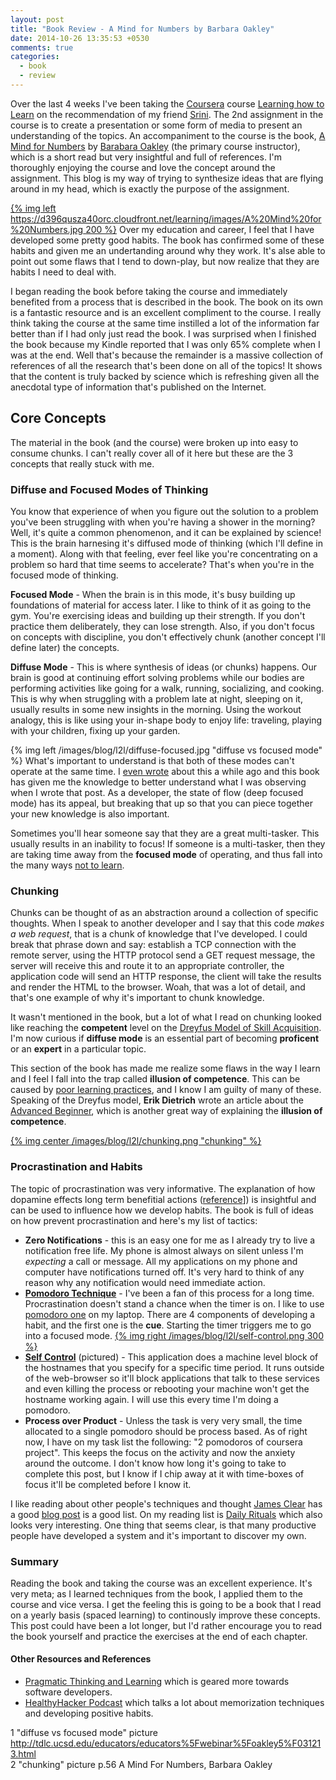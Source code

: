 ```yaml
---
layout: post
title: "Book Review - A Mind for Numbers by Barbara Oakley"
date: 2014-10-26 13:35:53 +0530
comments: true
categories:
  - book
  - review
---
```

Over the last 4 weeks I've been taking the [Coursera][coursera] course [Learning how to Learn][course-homepage] on the
recommendation of my friend [Srini][srini-twitter]. The 2nd assignment in the course is to create a presentation or some
form of media to present an understanding of the topics. An accompaniment to the course is the book,
[A Mind for Numbers][book] by [Barabara Oakley][barbara] (the primary course instructor), which is a short read but very
insightful and full of references. I'm thoroughly enjoying the course and love the concept around the assignment. This
blog is my way of trying to synthesize ideas that are flying around in my head, which is exactly the purpose of the
assignment.

[coursera]: https://www.coursera.org/
[course-homepage]: https://www.coursera.org/course/learning
[srini-twitter]: https://twitter.com/sragu
[barbara]: http://www.barbaraoakley.com/

[{% img left https://d396qusza40orc.cloudfront.net/learning/images/A%20Mind%20for%20Numbers.jpg 200 %}][book]
Over my education and career, I feel that I have developed some pretty good habits. The book has confirmed some of these
habits and given me an undertanding around why they work. It's alse able to point out some flaws that I tend to
down-play, but now realize that they are habits I need to deal with.

I began reading the book before taking the course and immediately benefited from a process that is described in the
book. The book on its own is a fantastic resource and is an excellent compliment to the course. I really think taking the
course at the same time instilled a lot of the information far better than if I had only just read the book. I was
surprised when I finished the book because my Kindle reported that I was only 65% complete when I was at the end. Well
that's because the remainder is a massive collection of references of all the research that's been done on all of the
topics! It shows that the content is truly backed by science which is refreshing given all the anecdotal type of
information that's published on the Internet.

[book]: http://www.penguin.com/book/a-mind-for-numbers-by-barbara-oakley/9780399165245

## Core Concepts

The material in the book (and the course) were broken up into easy to consume chunks. I can't really cover all of it
here but these are the 3 concepts that really stuck with me.

### Diffuse and Focused Modes of Thinking

You know that experience of when you figure out the solution to a problem you've been struggling with when you're having
a shower in the morning? Well, it's quite a common phenomenon, and it can be explained by science! This is the brain
harnesing it's diffused mode of thinking (which I'll define in a moment). Along with that feeling, ever feel like you're
concentrating on a problem so hard that time seems to accelerate? That's when you're in the focused mode of thinking.

**Focused Mode** - When the brain is in this mode, it's busy building up foundations of material for access later. I
like to think of it as going to the gym. You're exercising ideas and building up their strength. If you don't practice
them deliberately, they can lose strength. Also, if you don't focus on concepts with discipline, you don't effectively
chunk (another concept I'll define later) the concepts.

**Diffuse Mode** - This is where synthesis of ideas (or chunks) happens. Our brain is good at continuing effort solving
problems while our bodies are performing activities like going for a walk, running, socializing, and cooking. This is
why when struggling with a problem late at night, sleeping on it, usually results in some new insights in the morning.
Using the workout analogy, this is like using your in-shape body to enjoy life: traveling, playing with your children,
fixing up your garden.

{% img left /images/blog/l2l/diffuse-focused.jpg "diffuse vs focused mode" %}
What's important to understand is that both of these modes can't operate at the same time. I [even wrote][flow-post]
about this a while ago and this book has given me the knowledge to better understand what I was observing when I wrote
that post. As a developer, the state of flow (deep focused mode) has its appeal, but breaking that up so that you can
piece together your new knowledge is also important.

[flow-post]: http://scottmuc.com/going-against-the-flow/

Sometimes you'll hear someone say that they are a great multi-tasker. This usually results in an inability to focus!
If someone is a multi-tasker, then they are taking time away from the **focused mode** of operating, and thus fall into
the many ways [not to learn][10-rules].

### Chunking

Chunks can be thought of as an abstraction around a collection of specific thoughts. When I speak to another developer
and I say that this code *makes a web request*, that is a chunk of knowledge that I've developed. I could break that
phrase down and say: establish a TCP connection with the remote server, using the HTTP protocol send a GET request
message, the server will receive this and route it to an appropriate controller, the application code will send an HTTP
response, the client will take the results and render the HTML to the browser. Woah, that was a lot of detail, and
that's one example of why it's important to chunk knowledge.

It wasn't mentioned in the book, but a lot of what I read on chunking looked like reaching the **competent** level on the
[Dreyfus Model of Skill Acquisition][dreyfus-model]. I'm now curious if **diffuse mode** is an essential part of
becoming **proficent** or an **expert** in a particular topic.

This section of the book has made me realize some flaws in the way I learn and I feel I fall into the trap called
**illusion of competence**. This can be caused by [poor learning practices][10-rules], and I know I am guilty of many of
these. Speaking of the Dreyfus model, **Erik Dietrich** wrote an article about the [Advanced Beginner][advanced-beginner],
which is another great way of explaining the **illusion of competence**.

[{% img center /images/blog/l2l/chunking.png "chunking" %}](/images/blog/l2l/chunking.png)

[10-rules]: http://blog.coursera.org/post/93424900982/learning-how-not-to-learn
[dreyfus-model]: https://en.wikipedia.org/wiki/Dreyfus_model_of_skill_acquisition
[advanced-beginner]: http://www.daedtech.com/how-developers-stop-learning-rise-of-the-expert-beginner

### Procrastination and Habits

The topic of procrastination was very informative. The explanation of how dopamine effects long term benefitial actions
([reference][dopamine-reference]]) is insightful and can be used to influence how we develop habits. The book is full of
ideas on how prevent procrastination and here's my list of tactics:

* **Zero Notifications** - this is an easy one for me as I already try to live a notification free life. My phone is
  almost always on silent unless I'm *expecting* a call or message. All my applications on my phone and computer have
  notifications turned off. It's very hard to think of any reason why any notification would need immediate action.
* **[Pomodoro Technique][pomodoro]** - I've been a fan of this process for a long time. Procrastination doesn't stand
  a chance when the timer is on. I like to use [pomodoro one][pomodoro-one] on my laptop. There are 4 components of
  developing a habit, and the first one is the **cue**. Starting the timer triggers me to go into a focused mode.
  [{% img right /images/blog/l2l/self-control.png 300 %}](/images/blog/l2l/self-control.png)
* **[Self Control][self-control]** (pictured) - This application does a machine level block of the hostnames that you specify for a
  specific time period. It runs outside of the web-browser so it'll block applications that talk to these services and
  even killing the process or rebooting your machine won't get the hostname working again. I will use this every time
  I'm doing a pomodoro.
* **Process over Product** - Unless the task is very very small, the time allocated to a single pomodoro should be
  process based. As of right now, I have on my task list the following: "2 pomodoros of coursera project". This keeps
  the focus on the activity and now the anxiety around the outcome. I don't know how long it's going to take to complete
  this post, but I know if I chip away at it with time-boxes of focus it'll be completed before I know it.

I like reading about other people's techniques and thought [James Clear][james-clear] has a good
[blog post][james-clear-post] is a good list. On my reading list is [Daily Rituals][daily-rituals] which also looks very
interesting. One thing that seems clear, is that many productive people have developed a system and it's important to
discover my own.

[daily-rituals]: http://masoncurrey.com/Daily-Rituals
[james-clear]: http://jamesclear.com/
[james-clear-post]: http://jamesclear.com/multipliers
[pomodoro]: http://pomodorotechnique.com/
[pomodoro-one]: http://lifehacker.com/pomodoro-one-is-a-free-lightweight-pomodoro-timer-for-1626504270
[self-control]: http://selfcontrolapp.com/
[dopamine-reference]: http://www.psychologytoday.com/blog/intrinsic-motivation-and-magical-unicorns/201206/procrastination-and-dopamine-receptor-density

### Summary

Reading the book and taking the course was an excellent experience. It's very meta; as I learned techniques from the
book, I applied them to the course and vice versa. I get the feeling this is going to be a book that I read on a yearly
basis (spaced learning) to continously improve these concepts. This post could have been a lot longer, but I'd rather
encourage you to read the book yourself and practice the exercises at the end of each chapter.

#### Other Resources and References

* [Pragmatic Thinking and Learning][prag-thinking] which is geared more towards software developers.
* [HealthyHacker Podcast][healthyhacker] which talks a lot about memorization techniques and developing positive habits.

1 "diffuse vs focused mode" picture http://tdlc.ucsd.edu/educators/educators%5Fwebinar%5Foakley5%F031213.html<br />
2 "chunking" picture p.56 A Mind For Numbers, Barbara Oakley<br />

[prag-thinking]: https://pragprog.com/book/ahptl/pragmatic-thinking-and-learning
[healthyhacker]: http://www.healthyhacker.com/


